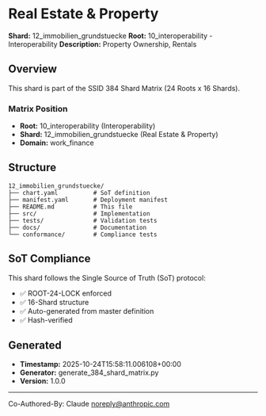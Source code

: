 # Real Estate & Property

**Shard:** 12_immobilien_grundstuecke
**Root:** 10_interoperability - Interoperability
**Description:** Property Ownership, Rentals

## Overview

This shard is part of the SSID 384 Shard Matrix (24 Roots x 16 Shards).

### Matrix Position
- **Root:** 10_interoperability (Interoperability)
- **Shard:** 12_immobilien_grundstuecke (Real Estate & Property)
- **Domain:** work_finance

## Structure

```
12_immobilien_grundstuecke/
├── chart.yaml          # SoT definition
├── manifest.yaml       # Deployment manifest
├── README.md           # This file
├── src/                # Implementation
├── tests/              # Validation tests
├── docs/               # Documentation
└── conformance/        # Compliance tests
```

## SoT Compliance

This shard follows the Single Source of Truth (SoT) protocol:
- ✅ ROOT-24-LOCK enforced
- ✅ 16-Shard structure
- ✅ Auto-generated from master definition
- ✅ Hash-verified

## Generated

- **Timestamp:** 2025-10-24T15:58:11.006108+00:00
- **Generator:** generate_384_shard_matrix.py
- **Version:** 1.0.0

---

Co-Authored-By: Claude <noreply@anthropic.com>
